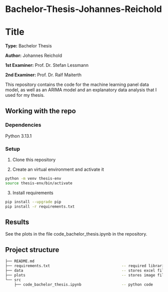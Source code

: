 # Bachelor-Thesis-Johannes-Reichold
# Title

**Type:** Bachelor Thesis

**Author:** Johannes Reichold

**1st Examiner:** Prof. Dr. Stefan Lessmann 

**2nd Examiner:** Prof. Dr. Ralf Maiterth

This repository contains the code for the machine learning panel data model, as well as an ARIMA model and an explanatory data analysis that I used for my thesis.

## Working with the repo

### Dependencies

Python 3.13.1

### Setup

1. Clone this repository

2. Create an virtual environment and activate it
```bash
python -m venv thesis-env
source thesis-env/bin/activate
```

3. Install requirements
```bash
pip install --upgrade pip
pip install -r requirements.txt
```

## Results

See the plots in the file code_bachelor_thesis.ipynb in the repository.

## Project structure

```bash
├── README.md
├── requirements.txt                                -- required libraries
├── data                                            -- stores excel file 
├── plots                                           -- stores image files
└── src
    ├── code_bachelor_thesis.ipynb                  -- python code
                  
```
